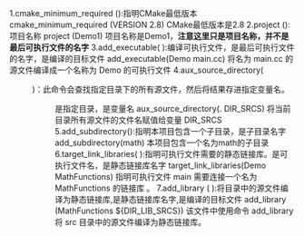 1.cmake_minimum_required (<obj>):指明CMake最低版本
	cmake_minimum_required (VERSION 2.8)
	CMake最低版本是2.8
2.project (<obj>):项目名称
	project (Demo1)
	项目名称是Demo1，**注意这里只是项目名称，并不是最后可执行文件的名字**
3.add_executable(<name> <source>):编译可执行文件，<name>是最后可执行文件的名字，<source>是编译的目标文件
	add_executable(Demo main.cc)
	将名为 main.cc 的源文件编译成一个名称为 Demo 的可执行文件
4.aux_source_directory(<dir> <variable>)：此命令会查找指定目录下的所有源文件，然后将结果存进指定变量名。<dir>是指定目录，<variable>是变量名
	aux_source_directory(. DIR_SRCS)
	将当前目录所有源文件的文件名赋值给变量 DIR_SRCS
5.add_subdirectory(<name>):指明本项目包含一个子目录，<name>是子目录名字
	add_subdirectory(math)
	本项目包含一个名为math的子目录
6.target_link_libraries(<name> <obj>):指明可执行文件需要的静态链接库。<name>是可执行文件名，<obj>是静态链接库名字
	target_link_libraries(Demo MathFunctions)
	指明可执行文件 main 需要连接一个名为 MathFunctions 的链接库 。
7.add_library (<obj> <source>):将目录中的源文件编译为静态链接库,<obj>是静态链接库名字,<source>是编译的目标文件
	add_library (MathFunctions ${DIR_LIB_SRCS})
	该文件中使用命令 add_library 将 src 目录中的源文件编译为静态链接库。



